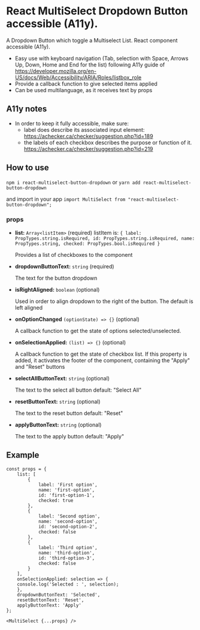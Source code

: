 # React MultiSelect Dropdown Button accessible (A11y).

A Dropdown Button which toggle a Multiselect List. React component accessible (A11y).

- Easy use with keyboard navigation (Tab, selection with Space, Arrows Up, Down, Home and End for the list) following A11y guide of https://developer.mozilla.org/en-US/docs/Web/Accessibility/ARIA/Roles/listbox_role
- Provide a callback function to give selected items applied
- Can be used multilanguage, as it receives text by props

## A11y notes

- In order to keep it fully accessible, make sure:
  - label does describe its associated input element: https://achecker.ca/checker/suggestion.php?id=189
  - the labels of each checkbox describes the purpose or function of it. https://achecker.ca/checker/suggestion.php?id=219

## How to use

`npm i react-multiselect-button-dropdown`
or
`yarn add react-multiselect-button-dropdown`

and import in your app
`import MultiSelect from "react-multiselect-button-dropdown";`

### props

- **list:** `Array<listItem>` (required)
  listItem is:
  `{ label: PropTypes.string.isRequired, id: PropTypes.string.isRequired, name: PropTypes.string, checked: PropTypes.bool.isRequired }`

  Provides a list of checkboxes to the component

- **dropdownButtonText:** `string` (required)

  The text for the button dropdown

- **isRightAligned:** `boolean` (optional)

  Used in order to align dropdown to the right of the button. The default is left aligned

- **onOptionChanged** `(optionState) => {}` (optional)

  A callback function to get the state of options selected/unselected.

- **onSelectionApplied:** `(list) => {}` (optional)

  A callback function to get the state of checkbox list.
  If this property is added, it activates the footer of the component, containing the "Apply" and "Reset" buttons

- **selectAllButtonText:** `string` (optional)

  The text to the select all button
  default: "Select All"

- **resetButtonText:** `string` (optional)

  The text to the reset button
  default: "Reset"

- **applyButtonText:** `string` (optional)

  The text to the apply button
  default: "Apply"

## Example

```
const props = {
    list: [
        {
            label: 'First option',
            name: 'first-option',
            id: 'first-option-1',
            checked: true
        },
        {
            label: 'Second option',
            name: 'second-option',
            id: 'second-option-2',
            checked: false
        },
        {
            label: 'Third option',
            name: 'third-option',
            id: 'third-option-3',
            checked: false
        }
    ],
    onSelectionApplied: selection => {
    console.log('Selected : ', selection);
    },
    dropdownButtonText: 'Selected',
    resetButtonText: 'Reset',
    applyButtonText: 'Apply'
};

<MultiSelect {...props} />
```
